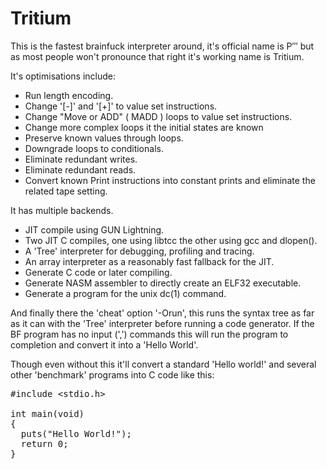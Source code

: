 Tritium
=======

This is the fastest brainfuck interpreter around, it's official name is Ρ‴ but as most people won't pronounce that right it's working name is Tritium.

It's optimisations include:

 * Run length encoding.
 * Change '[-]' and '[+]' to value set instructions.
 * Change "Move or ADD" ( MADD ) loops to value set instructions.
 * Change more complex loops it the initial states are known
 * Preserve known values through loops.
 * Downgrade loops to conditionals.
 * Eliminate redundant writes.
 * Eliminate redundant reads.
 * Convert known Print instructions into constant prints and eliminate the related tape setting.

It has multiple backends.
 * JIT compile using GUN Lightning.
 * Two JIT C compiles, one using libtcc the other using gcc and dlopen().
 * A 'Tree' interpreter for debugging, profiling and tracing.
 * An array interpreter as a reasonably fast fallback for the JIT.
 * Generate C code or later compiling.
 * Generate NASM assembler to directly create an ELF32 executable.
 * Generate a program for the unix dc(1) command.

And finally there the 'cheat' option '-Orun', this runs the syntax tree as far as it can with the 'Tree' interpreter before running a code generator. If the BF program has no input (',') commands this will run the program to completion  and convert it into a 'Hello World'.

Though even without this it'll convert a standard 'Hello world!' and several other 'benchmark' programs into C code like this:
<pre>
#include &lt;stdio.h&gt;

int main(void)
{
  puts("Hello World!");
  return 0;
}
</pre>
